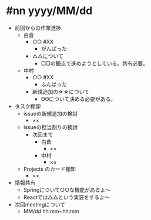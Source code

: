 # #nn yyyy/MM/dd

- 前回からの作業進捗
  - 白倉
    - ○○ #XX
      - がんばった
    - △△について
      - □□の観点で進めようとしている。共有必要。
  - 中村
    - ○○ #XX
      - ふんばった
    - 新規追加の☆☆について
      - ΘΘについて決める必要がある。
- タスク棚卸
  - issueの新規追加の検討
    - ××
  - issueの担当割りの検討
    - 次回まで
      - 白倉
        - ××
      - 中村
        - ××
  - Projects のカード棚卸
    - ××
- 情報共有
  - Springについて○○な機能があるよ～
  - Reactでは△△という実装をするよ～
- 次回meetingについて
  - MM/dd hh:mm~hh:mm
